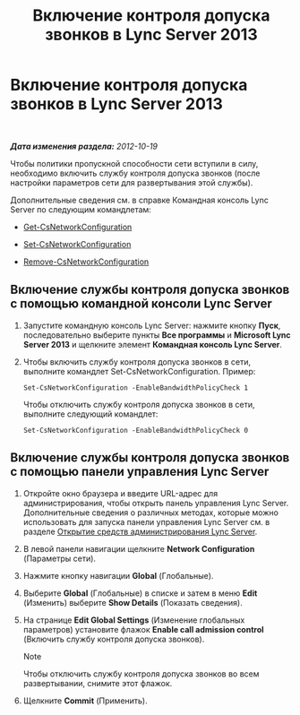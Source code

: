 ﻿---
title: Включение контроля допуска звонков в Lync Server 2013
TOCTitle: Включение контроля допуска звонков в Lync Server 2013
ms:assetid: 80201105-18f7-4c02-9c71-8df5a952f6c7
ms:mtpsurl: https://technet.microsoft.com/ru-ru/library/Gg398642(v=OCS.15)
ms:contentKeyID: 49310330
ms.date: 05/19/2016
mtps_version: v=OCS.15
ms.translationtype: HT
---

# Включение контроля допуска звонков в Lync Server 2013

 

_**Дата изменения раздела:** 2012-10-19_

Чтобы политики пропускной способности сети вступили в силу, необходимо включить службу контроля допуска звонков (после настройки параметров сети для развертывания этой службы).

Дополнительные сведения см. в справке Командная консоль Lync Server по следующим командлетам:

  - [Get-CsNetworkConfiguration](https://docs.microsoft.com/en-us/powershell/module/skype/Get-CsNetworkConfiguration)

  - [Set-CsNetworkConfiguration](https://docs.microsoft.com/en-us/powershell/module/skype/Set-CsNetworkConfiguration)

  - [Remove-CsNetworkConfiguration](https://docs.microsoft.com/en-us/powershell/module/skype/Remove-CsNetworkConfiguration)

## Включение службы контроля допуска звонков с помощью командной консоли Lync Server

1.  Запустите командную консоль Lync Server: нажмите кнопку **Пуск**, последовательно выберите пункты **Все программы** и **Microsoft Lync Server 2013** и щелкните элемент **Командная консоль Lync Server**.

2.  Чтобы включить службу контроля допуска звонков в сети, выполните командлет Set-CsNetworkConfiguration. Пример:
    
        Set-CsNetworkConfiguration -EnableBandwidthPolicyCheck 1
    
    Чтобы отключить службу контроля допуска звонков в сети, выполните следующий командлет:
    
        Set-CsNetworkConfiguration -EnableBandwidthPolicyCheck 0

## Включение службы контроля допуска звонков с помощью панели управления Lync Server

1.  Откройте окно браузера и введите URL-адрес для администрирования, чтобы открыть панель управления Lync Server. Дополнительные сведения о различных методах, которые можно использовать для запуска панели управления Lync Server см. в разделе [Открытие средств администрирования Lync Server](lync-server-2013-open-lync-server-administrative-tools.md).

2.  В левой панели навигации щелкните **Network Configuration** (Параметры сети).

3.  Нажмите кнопку навигации **Global** (Глобальные).

4.  Выберите **Global** (Глобальные) в списке и затем в меню **Edit** (Изменить) выберите **Show Details** (Показать сведения).

5.  На странице **Edit Global Settings** (Изменение глобальных параметров) установите флажок **Enable call admission control** (Включить службу контроля допуска звонков).
    
    > [!note]  
    > Чтобы отключить службу контроля допуска звонков во всем развертывании, снимите этот флажок.

6.  Щелкните **Commit** (Применить).

